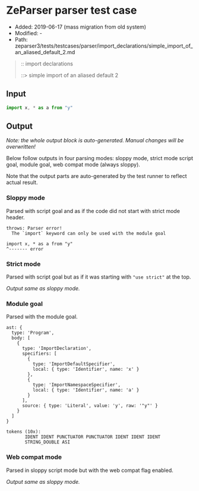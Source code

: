 # ZeParser parser test case

- Added: 2019-06-17 (mass migration from old system)
- Modified: -
- Path: zeparser3/tests/testcases/parser/import_declarations/simple_import_of_an_aliased_default_2.md

> :: import declarations
>
> ::> simple import of an aliased default 2

## Input

`````js
import x, * as a from "y"
`````

## Output

_Note: the whole output block is auto-generated. Manual changes will be overwritten!_

Below follow outputs in four parsing modes: sloppy mode, strict mode script goal, module goal, web compat mode (always sloppy).

Note that the output parts are auto-generated by the test runner to reflect actual result.

### Sloppy mode

Parsed with script goal and as if the code did not start with strict mode header.

`````
throws: Parser error!
  The `import` keyword can only be used with the module goal

import x, * as a from "y"
^------- error
`````

### Strict mode

Parsed with script goal but as if it was starting with `"use strict"` at the top.

_Output same as sloppy mode._

### Module goal

Parsed with the module goal.

`````
ast: {
  type: 'Program',
  body: [
    {
      type: 'ImportDeclaration',
      specifiers: [
        {
          type: 'ImportDefaultSpecifier',
          local: { type: 'Identifier', name: 'x' }
        },
        {
          type: 'ImportNamespaceSpecifier',
          local: { type: 'Identifier', name: 'a' }
        }
      ],
      source: { type: 'Literal', value: 'y', raw: '"y"' }
    }
  ]
}

tokens (10x):
       IDENT IDENT PUNCTUATOR PUNCTUATOR IDENT IDENT IDENT
       STRING_DOUBLE ASI
`````


### Web compat mode

Parsed in sloppy script mode but with the web compat flag enabled.

_Output same as sloppy mode._
